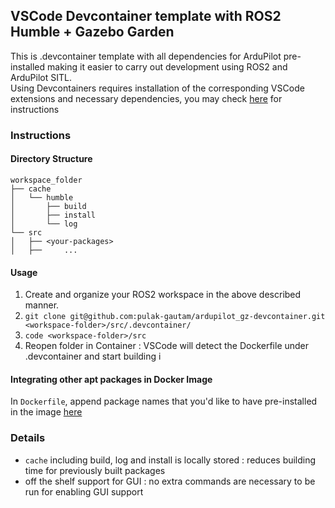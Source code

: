 ## VSCode Devcontainer template with ROS2 Humble + Gazebo Garden
This is .devcontainer template with all dependencies for ArduPilot pre-installed making it easier to carry out development using ROS2 and ArduPilot SITL. <br> Using Devcontainers requires installation of the corresponding VSCode extensions and necessary dependencies, you may check [here](https://code.visualstudio.com/docs/devcontainers/devcontainer-cli) for instructions

### Instructions
#### Directory Structure
```
workspace_folder
├── cache
│   └── humble
│       ├── build
│       ├── install
│       └── log
└── src
│   ├── <your-packages>
│   ├──     ...

```

#### Usage
1. Create and organize your ROS2 workspace in the above described manner.
2. ``git clone git@github.com:pulak-gautam/ardupilot_gz-devcontainer.git <workspace-folder>/src/.devcontainer/``
3. ``code <workspace-folder>/src``
4. Reopen folder in Container : VSCode will detect the Dockerfile under .devcontainer and start building i

#### Integrating other apt packages in Docker Image
In ``Dockerfile``, append package names that you'd like to have pre-installed in the image [here](https://github.com/pulak-gautam/ardupilot_gz-devcontainer/blob/master/Dockerfile#L66C1-L69C5)

### Details  
  - ``cache`` including build, log and install is locally stored : reduces building time for previously built packages
  - off the shelf support for GUI : no extra commands are necessary to be run for enabling GUI support
